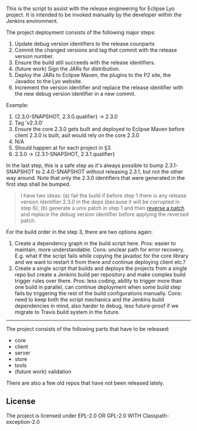 This is the script to assist with the release engineering for Eclipse Lyo
project. It is intended to be invoked manually by the developer within the
Jenkins environment.

The project deployment consists of the following major steps:

1. Update debug version identifiers to the release counparts
2. Commit the changed versions and tag that commit with the release version
   number.
3. Ensure the build still succeeds with the release identifiers.
4. (future work) Sign the JARs for distribution.
5. Deploy the JARs to Eclipse Maven, the plugins to the P2 site, the Javadoc to
   the Lyo website.
6. Increment the version identifier and replace the release identifier with the
   new debug version identifier in a new commit.

Example:

1. {2.3.0-SNAPSHOT, 2.3.0.qualifier} -> 2.3.0
2. Tag 'v2.3.0'
3. Ensure the core 2.3.0 gets built and deployed to Eclipse Maven before client
   2.3.0 is built, asit would rely on the core 2.3.0
4. N/A
5. Should happen at for each project in §3.
6. 2.3.0 -> {2.3.1-SNAPSHOT, 2.3.1.qualifier}

In the last step, this is a safe step as it's always possible to bump
2.3.1-SNAPSHOT to 2.4.0-SNAPSHOT without releasing 2.3.1, but not the other way
around. Note that only the 2.3.0 identifiers that were generated in the first step shall be bumped.

> I have two ideas: (a) fail the build if before step 1 there is any release version identifier 2.3.0 in the deps (because it will be corrupted in step 6); (b) generate a unix patch in step 1 and then [reverse a patch](https://stackoverflow.com/questions/3902388/permanently-reversing-a-patch-file) and replace the debug version identifier before applying the reversed patch.

For the build order in the step 3, there are two options again:

1. Create a dependency graph in the build script here. Pros: easier to maintain, more understandable. Cons: unclear path for error recovery. E.g. what if the script fails while copying the javadoc for the core library and we want to restart it from there and continue deploying client etc.?
2. Create a single script that builds and deploys the projects from a single repo but create a Jenkins build per repository and make complex build trigger rules over there. Pros: less coding, ability to trigger more than one build in parallel, can continue deployment when some build step fails by triggering the rest of the build configurations manually. Cons: need to keep both the script mechanics and the Jenkins build dependencies in mind, also harder to debug, less future-proof if we migrate to Travis build system in the future.

---

The project consists of the following parts that have to be released:

- core
- client
- server
- store
- tools
- (future work) validation

There are also a few old repos that have not been released lately.

## License

The project is licensed under EPL-2.0 OR GPL-2.0 WITH Classpath-exception-2.0
